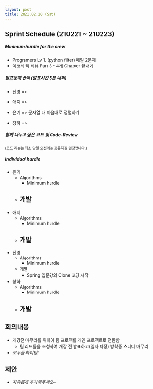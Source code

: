 ```yaml
---
layout: post
title: 2021.02.20 (Sat)
---
```

## Sprint Schedule (210221 ~ 210223)

##### *Minimum hurdle for the crew*

- Programers Lv 1. (python filter) 매일 2문제
- 이코테 책 리뷰 Part 3 - 4개 Chapter 끝내기

##### *발표문제 선택 (발표시간 5분 내외)*

- 진영 => 

- 애지 => 

- 은기 => 문자열 내 마음대로 정렬하기

- 창하 => 

##### *함께 나누고 싶은 코드 및 Code-Review*

<small>(코드 리뷰는 최소 당일 오전에는 공유하길 권장합니다.)</small>

##### *Individual hurdle*

- 은기
  - Algorithms
    - Minimum hurdle
  - 개발
    - 
- 애지 
  - Algorithms
    - Minimum hurdle
  - 개발
    - 
- 진영
  - Algorithms
    - Minimum hurdle
  - 개발
    - Spring 입문강의 Clone 코딩 시작
- 창하
  - Algorithms
    - Minimum hurdle
  - 개발
    - 

## 회의내용

- 개강전 마무리를 위하여 팀 프로젝를 개인 프로젝트로 전환함
  - 팀 리드들을 초청하여 개강 전 발표하고(일자 미정) 방학중 스터디 마무리
- *모두들 화이팅!*

## 제안

- *자유롭게 추가해주세요~*
